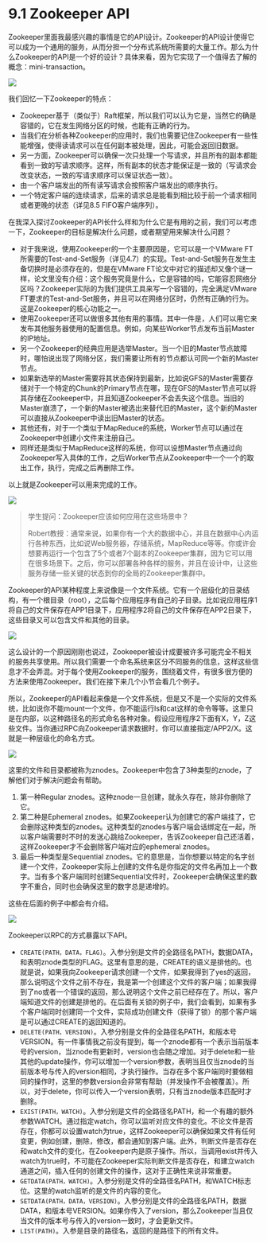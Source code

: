 # 9.1 Zookeeper API

Zookeeper里面我最感兴趣的事情是它的API设计。Zookeeper的API设计使得它可以成为一个通用的服务，从而分担一个分布式系统所需要的大量工作。那么为什么Zookeeper的API是一个好的设计？具体来看，因为它实现了一个值得去了解的概念：mini-transaction。

![](<../.gitbook/assets/image (286).png>)

我们回忆一下Zookeeper的特点：

* Zookeeper基于（类似于）Raft框架，所以我们可以认为它是，当然它的确是容错的，它在发生网络分区的时候，也能有正确的行为。
* 当我们在分析各种Zookeeper的应用时，我们也需要记住Zookeeper有一些性能增强，使得读请求可以在任何副本被处理，因此，可能会返回旧数据。
* 另一方面，Zookeeper可以确保一次只处理一个写请求，并且所有的副本都能看到一致的写请求顺序。这样，所有副本的状态才能保证是一致的（写请求会改变状态，一致的写请求顺序可以保证状态一致）。
* 由一个客户端发出的所有读写请求会按照客户端发出的顺序执行。
* 一个特定客户端的连续请求，后来的请求总是能看到相比较于前一个请求相同或者更晚的状态（详见8.5 FIFO客户端序列）。

在我深入探讨Zookeeper的API长什么样和为什么它是有用的之前，我们可以考虑一下，Zookeeper的目标是解决什么问题，或者期望用来解决什么问题？

* 对于我来说，使用Zookeeper的一个主要原因是，它可以是一个VMware FT所需要的Test-and-Set服务（详见4.7）的实现。Test-and-Set服务在发生主备切换时是必须存在的，但是在VMware FT论文中对它的描述却又像个谜一样，论文里没有介绍：这个服务究竟是什么，它是容错的吗，它能容忍网络分区吗？Zookeeper实际的为我们提供工具来写一个容错的，完全满足VMware FT要求的Test-and-Set服务，并且可以在网络分区时，仍然有正确的行为。这是Zookeeper的核心功能之一。
* 使用Zookeeper还可以做很多其他有用的事情。其中一件是，人们可以用它来发布其他服务器使用的配置信息。例如，向某些Worker节点发布当前Master的IP地址。
* 另一个Zookeeper的经典应用是选举Master。当一个旧的Master节点故障时，哪怕说出现了网络分区，我们需要让所有的节点都认可同一个新的Master节点。
* 如果新选举的Master需要将其状态保持到最新，比如说GFS的Master需要存储对于一个特定的Chunk的Primary节点在哪，现在GFS的Master节点可以将其存储在Zookeeper中，并且知道Zookeeper不会丢失这个信息。当旧的Master崩溃了，一个新的Master被选出来替代旧的Master，这个新的Master可以直接从Zookeeper中读出旧Master的状态。
* 其他还有，对于一个类似于MapReduce的系统，Worker节点可以通过在Zookeeper中创建小文件来注册自己。
* 同样还是类似于MapReduce这样的系统，你可以设想Master节点通过向Zookeeper写入具体的工作，之后Worker节点从Zookeeper中一个一个的取出工作，执行，完成之后再删除工作。

以上就是Zookeeper可以用来完成的工作。

![](<../.gitbook/assets/image (287).png>)

> 学生提问：Zookeeper应该如何应用在这些场景中？
>
> Robert教授：通常来说，如果你有一个大的数据中心，并且在数据中心内运行各种东西，比如说Web服务器，存储系统，MapReduce等等。你或许会想要再运行一个包含了5个或者7个副本的Zookeeper集群，因为它可以用在很多场景下。之后，你可以部署各种各样的服务，并且在设计中，让这些服务存储一些关键的状态到你的全局的Zookeeper集群中。

Zookeeper的API某种程度上来说像是一个文件系统。它有一个层级化的目录结构，有一个根目录（root），之后每个应用程序有自己的子目录。比如说应用程序1将自己的文件保存在APP1目录下，应用程序2将自己的文件保存在APP2目录下，这些目录又可以包含文件和其他的目录。

![](<../.gitbook/assets/image (289).png>)

这么设计的一个原因刚刚也说过，Zookeeper被设计成要被许多可能完全不相关的服务共享使用。所以我们需要一个命名系统来区分不同服务的信息，这样这些信息才不会弄混。对于每个使用Zookeeper的服务，围绕着文件，有很多很方便的方法来使用Zookeeper。我们在接下来几个小节会看几个例子。

所以，Zookeeper的API看起来像是一个文件系统，但是又不是一个实际的文件系统，比如说你不能mount一个文件，你不能运行ls和cat这样的命令等等。这里只是在内部，以这种路径名的形式命名各种对象。假设应用程序2下面有X，Y，Z这些文件。当你通过RPC向Zookeeper请求数据时，你可以直接指定/APP2/X。这就是一种层级化的命名方式。

![](<../.gitbook/assets/image (290).png>)

这里的文件和目录都被称为znodes。Zookeeper中包含了3种类型的znode，了解他们对于解决问题会有帮助。

1. 第一种Regular znodes。这种znode一旦创建，就永久存在，除非你删除了它。
2. 第二种是Ephemeral znodes。如果Zookeeper认为创建它的客户端挂了，它会删除这种类型的znodes。这种类型的znodes与客户端会话绑定在一起，所以客户端需要时不时的发送心跳给Zookeeper，告诉Zookeeper自己还活着，这样Zookeeper才不会删除客户端对应的ephemeral znodes。
3. 最后一种类型是Sequential znodes。它的意思是，当你想要以特定的名字创建一个文件，Zookeeper实际上创建的文件名是你指定的文件名再加上一个数字。当有多个客户端同时创建Sequential文件时，Zookeeper会确保这里的数字不重合，同时也会确保这里的数字总是递增的。

这些在后面的例子中都会有介绍。

![](<../.gitbook/assets/image (291).png>)

Zookeeper以RPC的方式暴露以下API。

* `CREATE(PATH，DATA，FLAG)`。入参分别是文件的全路径名PATH，数据DATA，和表明znode类型的FLAG。这里有意思的是，CREATE的语义是排他的。也就是说，如果我向Zookeeper请求创建一个文件，如果我得到了yes的返回，那么说明这个文件之前不存在，我是第一个创建这个文件的客户端；如果我得到了no或者一个错误的返回，那么说明这个文件之前已经存在了。所以，客户端知道文件的创建是排他的。在后面有关锁的例子中，我们会看到，如果有多个客户端同时创建同一个文件，实际成功创建文件（获得了锁）的那个客户端是可以通过CREATE的返回知道的。
* `DELETE(PATH，VERSION)`。入参分别是文件的全路径名PATH，和版本号VERSION。有一件事情我之前没有提到，每一个znode都有一个表示当前版本号的version，当znode有更新时，version也会随之增加。对于delete和一些其他的update操作，你可以增加一个version参数，表明当且仅当znode的当前版本号与传入的version相同，才执行操作。当存在多个客户端同时要做相同的操作时，这里的参数version会非常有帮助（并发操作不会被覆盖）。所以，对于delete，你可以传入一个version表明，只有当znode版本匹配时才删除。
* `EXIST(PATH，WATCH)`。入参分别是文件的全路径名PATH，和一个有趣的额外参数WATCH。通过指定watch，你可以监听对应文件的变化。不论文件是否存在，你都可以设置watch为true，这样Zookeeper可以确保如果文件有任何变更，例如创建，删除，修改，都会通知到客户端。此外，判断文件是否存在和watch文件的变化，在Zookeeper内是原子操作。所以，当调用exist并传入watch为true时，不可能在Zookeeper实际判断文件是否存在，和建立watch通道之间，插入任何的创建文件的操作，这对于正确性来说非常重要。
* `GETDATA(PATH，WATCH)`。入参分别是文件的全路径名PATH，和WATCH标志位。这里的watch监听的是文件的内容的变化。
* `SETDATA(PATH，DATA，VERSION)`。入参分别是文件的全路径名PATH，数据DATA，和版本号VERSION。如果你传入了version，那么Zookeeper当且仅当文件的版本号与传入的version一致时，才会更新文件。
* `LIST(PATH)`。入参是目录的路径名，返回的是路径下的所有文件。

